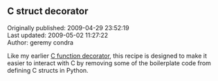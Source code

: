 ## C struct decorator  
Originally published: 2009-04-29 23:52:19  
Last updated: 2009-05-02 11:27:22  
Author: geremy condra  
  
Like my earlier [C function decorator](http://code.activestate.com/recipes/576731/), this recipe is designed to make it easier to interact with C by removing some of the boilerplate code from defining C structs in Python.